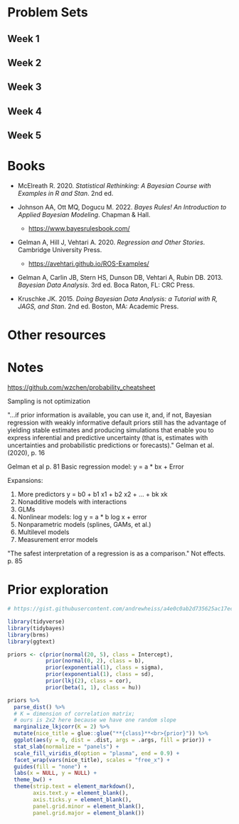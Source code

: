 # Problem Sets

## Week 1


## Week 2


## Week 3


## Week 4


## Week 5


# Books

- McElreath R. 2020. *Statistical Rethinking: A Bayesian Course with Examples in R and Stan*. 2nd ed. 
- Johnson AA, Ott MQ, Dogucu M. 2022. *Bayes Rules! An Introduction to Applied Bayesian Modeling*. Chapman & Hall.
  - https://www.bayesrulesbook.com/

- Gelman A, Hill J, Vehtari A. 2020. *Regression and Other Stories*. Cambridge University Press.
  - https://avehtari.github.io/ROS-Examples/
- Gelman A, Carlin JB, Stern HS, Dunson DB, Vehtari A, Rubin DB. 2013. *Bayesian Data Analysis*. 3rd ed. Boca Raton, FL: CRC Press.
- Kruschke JK. 2015. *Doing Bayesian Data Analysis: a Tutorial with R, JAGS, and Stan*. 2nd ed. Boston, MA: Academic Press.

# Other resources


# Notes

https://github.com/wzchen/probability_cheatsheet

Sampling is not optimization

"...if prior information is available, you can use it, and, if not, Bayesian regression with weakly informative default priors still has the advantage of yielding stable estimates and producing simulations that enable you to express inferential and predictive uncertainty (that is, estimates with uncertainties and probabilistic predictions or forecasts)." Gelman et al. (2020), p. 16

Gelman et al p. 81
Basic regression model: y = a * bx + Error

Expansions:

1. More predictors y = b0 + b1 x1 + b2 x2 + ... + bk xk
2. Nonadditive models with interactions
3. GLMs
4. Nonlinear models: log y = a * b log x + error
5. Nonparametric models (splines, GAMs, et al.)
6. Multilevel models
7. Measurement error models

"The safest interpretation of a regression is as a comparison." Not effects. p. 85

# Prior exploration

```r
# https://gist.githubusercontent.com/andrewheiss/a4e0c0ab2d735625ac17ec8a081f0f32/raw/aa8734075c24b926f3d3fb8d1922c8e846d0a034/plot-priors-automatically.md

library(tidyverse)
library(tidybayes)
library(brms)
library(ggtext)

priors <- c(prior(normal(20, 5), class = Intercept),
            prior(normal(0, 2), class = b),
            prior(exponential(1), class = sigma),
            prior(exponential(1), class = sd),
            prior(lkj(2), class = cor),
            prior(beta(1, 1), class = hu))

priors %>% 
  parse_dist() %>% 
  # K = dimension of correlation matrix; 
  # ours is 2x2 here because we have one random slope
  marginalize_lkjcorr(K = 2) %>%
  mutate(nice_title = glue::glue("**{class}**<br>{prior}")) %>% 
  ggplot(aes(y = 0, dist = .dist, args = .args, fill = prior)) +
  stat_slab(normalize = "panels") +
  scale_fill_viridis_d(option = "plasma", end = 0.9) +
  facet_wrap(vars(nice_title), scales = "free_x") +
  guides(fill = "none") +
  labs(x = NULL, y = NULL) +
  theme_bw() +
  theme(strip.text = element_markdown(),
        axis.text.y = element_blank(),
        axis.ticks.y = element_blank(),
        panel.grid.minor = element_blank(),
        panel.grid.major = element_blank())
```


